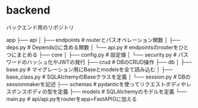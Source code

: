 # backend
バックエンド用のリポジトリ

app
├── api
│   ├── endpoints       # routerとパスオペレーション関数
│   ├── deps.py         # Depends()に含める関数
│   └── api.py          # endpointsのrouterをひとつにまとめる
├── core
│   ├── config.py       # 設定値
│   └── security.py     # パスワードのハッシュ化やJWTの発行
├── crud                # DBのCRUD操作
├── db
│   ├── base.py         # マイグレーション用にBaseとmodelsを全て読み込む
│   ├── base_class.py   # SQLAlchemyのBaseクラスを定義
│   └── session.py      # DBのsessionmakerを記述
├── schemas             # pydanticを使ってリクエストボディやレスポンスボディの型を定義
├── models              # SQLAlchemyのモデルを定義
└── main.py             # api/api.pyをrouterをapp=FastAPI()に加える